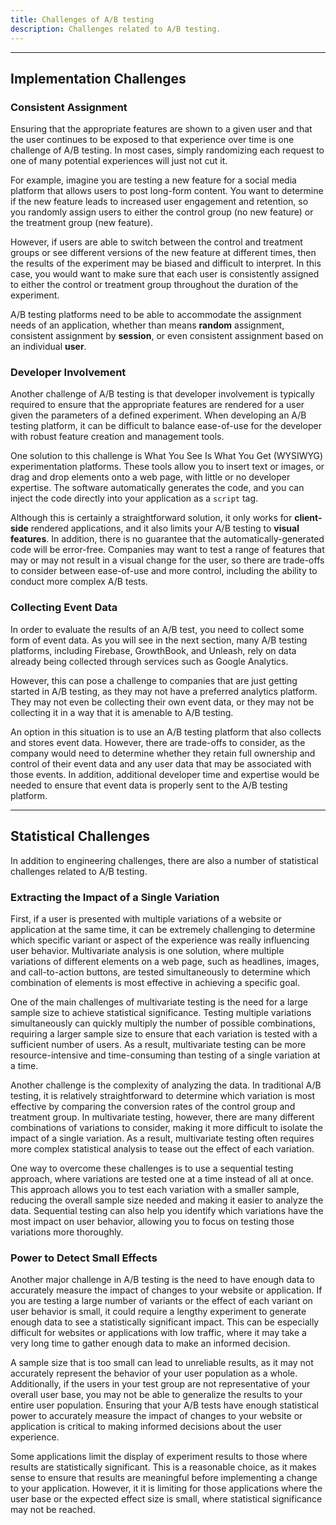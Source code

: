 ```yaml
---
title: Challenges of A/B testing
description: Challenges related to A/B testing.
---
```


---

## Implementation Challenges

### Consistent Assignment

Ensuring that the appropriate features are shown to a given user and that the user continues to be exposed to that experience over time is one challenge of A/B testing. In most cases, simply randomizing each request to one of many potential experiences will just not cut it.

For example, imagine you are testing a new feature for a social media platform that allows users to post long-form content. You want to determine if the new feature leads to increased user engagement and retention, so you randomly assign users to either the control group (no new feature) or the treatment group (new feature).

However, if users are able to switch between the control and treatment groups or see different versions of the new feature at different times, then the results of the experiment may be biased and difficult to interpret. In this case, you would want to make sure that each user is consistently assigned to either the control or treatment group throughout the duration of the experiment.

A/B testing platforms need to be able to accommodate the assignment needs of an application, whether than means **random** assignment, consistent assignment by **session**, or even consistent assignment based on an individual **user**.

### Developer Involvement

Another challenge of A/B testing is that developer involvement is typically required to ensure that the appropriate features are rendered for a user given the parameters of a defined experiment. When developing an A/B testing platform, it can be difficult to balance ease-of-use for the developer with robust feature creation and management tools.

One solution to this challenge is What You See Is What You Get (WYSIWYG) experimentation platforms. These tools allow you to insert text or images, or drag and drop elements onto a web page, with little or no developer expertise. The software automatically generates the code, and you can inject the code directly into your application as a `script` tag.

Although this is certainly a straightforward solution, it only works for **client-side** rendered applications, and it also limits your A/B testing to **visual features**. In addition, there is no guarantee that the automatically-generated code will be error-free. Companies may want to test a range of features that may or may not result in a visual change for the user, so there are trade-offs to consider between ease-of-use and more control, including the ability to conduct more complex A/B tests.

### Collecting Event Data

In order to evaluate the results of an A/B test, you need to collect some form of event data. As you will see in the next section, many A/B testing platforms, including Firebase, GrowthBook, and Unleash, rely on data already being collected through services such as Google Analytics.

However, this can pose a challenge to companies that are just getting started in A/B testing, as they may not have a preferred analytics platform. They may not even be collecting their own event data, or they may not be collecting it in a way that it is amenable to A/B testing.

An option in this situation is to use an A/B testing platform that also collects and stores event data. However, there are trade-offs to consider, as the company would need to determine whether they retain full ownership and control of their event data and any user data that may be associated with those events. In addition, additional developer time and expertise would be needed to ensure that event data is properly sent to the A/B testing platform.

---

## Statistical Challenges

In addition to engineering challenges, there are also a number of statistical challenges related to A/B testing.

### Extracting the Impact of a Single Variation

First, if a user is presented with multiple variations of a website or application at the same time, it can be extremely challenging to determine which specific variant or aspect of the experience was really influencing user behavior. Multivariate analysis is one solution, where multiple variations of different elements on a web page, such as headlines, images, and call-to-action buttons, are tested simultaneously to determine which combination of elements is most effective in achieving a specific goal.

One of the main challenges of multivariate testing is the need for a large sample size to achieve statistical significance. Testing multiple variations simultaneously can quickly multiply the number of possible combinations, requiring a larger sample size to ensure that each variation is tested with a sufficient number of users. As a result, multivariate testing can be more resource-intensive and time-consuming than testing of a single variation at a time.

Another challenge is the complexity of analyzing the data. In traditional A/B testing, it is relatively straightforward to determine which variation is most effective by comparing the conversion rates of the control group and treatment group. In multivariate testing, however, there are many different combinations of variations to consider, making it more difficult to isolate the impact of a single variation. As a result, multivariate testing often requires more complex statistical analysis to tease out the effect of each variation.

One way to overcome these challenges is to use a sequential testing approach, where variations are tested one at a time instead of all at once. This approach allows you to test each variation with a smaller sample, reducing the overall sample size needed and making it easier to analyze the data. Sequential testing can also help you identify which variations have the most impact on user behavior, allowing you to focus on testing those variations more thoroughly.

### Power to Detect Small Effects

Another major challenge in A/B testing is the need to have enough data to accurately measure the impact of changes to your website or application. If you are testing a large number of variants or the effect of each variant on user behavior is small, it could require a lengthy experiment to generate enough data to see a statistically significant impact. This can be especially difficult for websites or applications with low traffic, where it may take a very long time to gather enough data to make an informed decision.

A sample size that is too small can lead to unreliable results, as it may not accurately represent the behavior of your user population as a whole. Additionally, if the users in your test group are not representative of your overall user base, you may not be able to generalize the results to your entire user population. Ensuring that your A/B tests have enough statistical power to accurately measure the impact of changes to your website or application is critical to making informed decisions about the user experience.

Some applications limit the display of experiment results to those where results are statistically significant. This is a reasonable choice, as it makes sense to ensure that results are meaningful before implementing a change to your application. However, it it is limiting for those applications where the user base or the expected effect size is small, where statistical significance may not be reached.
